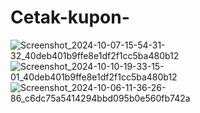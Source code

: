 # Cetak-kupon-
![Screenshot_2024-10-07-15-54-31-32_40deb401b9ffe8e1df2f1cc5ba480b12](https://github.com/user-attachments/assets/dc316be1-cc38-4760-9bb5-d63be325d0d8)
![Screenshot_2024-10-10-19-33-15-01_40deb401b9ffe8e1df2f1cc5ba480b12](https://github.com/user-attachments/assets/b627bddd-c7e6-44fc-8046-842e49028a83)
![Screenshot_2024-10-06-11-36-26-86_c6dc75a5414294bbd095b0e560fb742a](https://github.com/user-attachments/assets/fb2e0dce-f17d-4c62-be1f-0769bb55cbe2)
